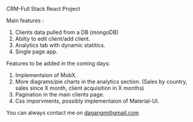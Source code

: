CRM-Full Stack React Project


Main features :

1. Clients data pulled from a DB (mongoDB)
2. Abilty to edit client/add client. 
3. Analytics tab with dynamic statitics. 
4. Single page app. 

Features to be added in the coming days: 

1. Implementaion of MobX.
2. More diagrams/pie charts in the analytics section. (Sales by country, sales since X month, client acquisition in X months)
3. Pagination in the main clients page.
4. Css imporvments, possibly implementaion of Material-UI.

You can always contact me on 
dagangm@gmail.com
